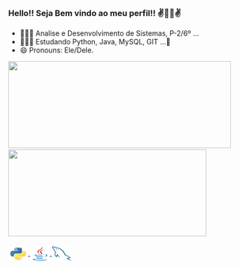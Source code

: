 ### Hello!! Seja Bem vindo ao meu perfil!! ✌️👻👾✌️


- 👨🏾‍💻 Analise e Desenvolvimento de Sistemas, P-2/6º ...
- 👨🏾‍💻 Estudando Python, Java, MySQL, GIT ...🤯
- 😄 Pronouns: Ele/Dele.
<div>
  <a href="https://github.com/RenanRhaldney">
  <img height="175em" width="450" src="https://github-readme-stats.vercel.app/api?username=RenanRhaldney&show_icons=true&theme=radical&include_all_commits=true&count_private=true"/>
  <img height="175em" width="400"src="https://github-readme-stats.vercel.app/api/top-langs/?username=RenanRhaldney&layout=compact&langs_count=7&theme=radical"/>
</div>

  <div style="display: inline_block"><br>
  <img align="center" alt="Renan-Python" height="30" width="40" src="https://raw.githubusercontent.com/devicons/devicon/master/icons/python/python-original.svg">
  <img align="center" alt="Renan-Java" height="30" width="40" src="https://raw.githubusercontent.com/devicons/devicon/master/icons/java/java-original.svg">
  <img align="center" alt="Renan-MySQL" height="30" width="40" src="https://raw.githubusercontent.com/devicons/devicon/master/icons/mysql/mysql-original.svg">

</div>
